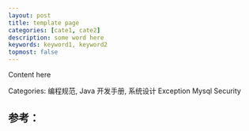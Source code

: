 ```yaml
---
layout: post
title: template page
categories: [cate1, cate2]
description: some word here
keywords: keyword1, keyword2
topmost: false
---
```


Content here

Categories:
编程规范,
Java 开发手册,
系统设计
Exception
Mysql
Security


## 参考：

